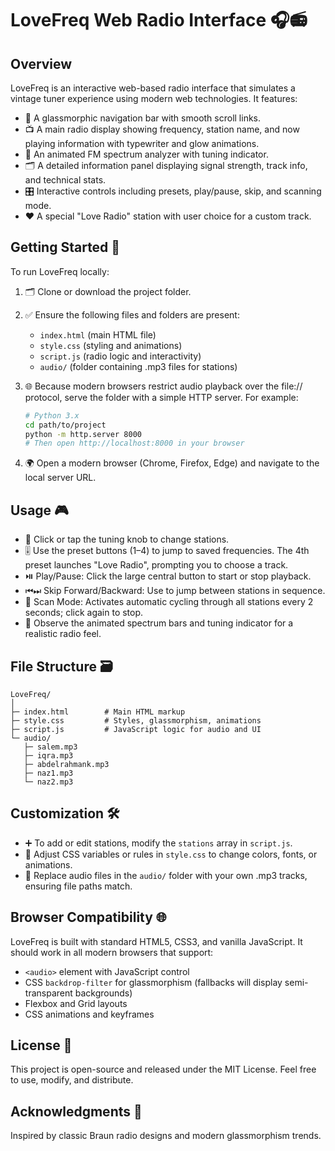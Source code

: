 # LoveFreq Web Radio Interface 🎧📻

## Overview
LoveFreq is an interactive web-based radio interface that simulates a vintage tuner experience using modern web technologies. It features:

- 🧊 A glassmorphic navigation bar with smooth scroll links.
- 📺 A main radio display showing frequency, station name, and now playing information with typewriter and glow animations.
- 📶 An animated FM spectrum analyzer with tuning indicator.
- 🗂️ A detailed information panel displaying signal strength, track info, and technical stats.
- 🎛️ Interactive controls including presets, play/pause, skip, and scanning mode.
- ❤️ A special "Love Radio" station with user choice for a custom track.

## Getting Started 🚀
To run LoveFreq locally:

1. 🗂️ Clone or download the project folder.
2. ✅ Ensure the following files and folders are present:
   - `index.html` (main HTML file)
   - `style.css` (styling and animations)
   - `script.js` (radio logic and interactivity)
   - `audio/` (folder containing .mp3 files for stations)
3. 🌐 Because modern browsers restrict audio playback over the file:// protocol, serve the folder with a simple HTTP server. For example:

   ```bash
   # Python 3.x
   cd path/to/project
   python -m http.server 8000
   # Then open http://localhost:8000 in your browser
   ```

4. 🌍 Open a modern browser (Chrome, Firefox, Edge) and navigate to the local server URL.

## Usage 🎮
- 🔘 Click or tap the tuning knob to change stations.
- 🎚️ Use the preset buttons (1–4) to jump to saved frequencies. The 4th preset launches "Love Radio", prompting you to choose a track.
- ⏯️ Play/Pause: Click the large central button to start or stop playback.
- ⏮⏭ Skip Forward/Backward: Use to jump between stations in sequence.
- 🔁 Scan Mode: Activates automatic cycling through all stations every 2 seconds; click again to stop.
- 🌈 Observe the animated spectrum bars and tuning indicator for a realistic radio feel.

## File Structure 🗃️

```
LoveFreq/
│
├─ index.html        # Main HTML markup
├─ style.css         # Styles, glassmorphism, animations
├─ script.js         # JavaScript logic for audio and UI
└─ audio/
   ├─ salem.mp3
   ├─ iqra.mp3
   ├─ abdelrahmank.mp3
   ├─ naz1.mp3
   └─ naz2.mp3
```

## Customization 🛠️
- ➕ To add or edit stations, modify the `stations` array in `script.js`.
- 🎨 Adjust CSS variables or rules in `style.css` to change colors, fonts, or animations.
- 🎵 Replace audio files in the `audio/` folder with your own .mp3 tracks, ensuring file paths match.

## Browser Compatibility 🌐
LoveFreq is built with standard HTML5, CSS3, and vanilla JavaScript. It should work in all modern browsers that support:

- `<audio>` element with JavaScript control
- CSS `backdrop-filter` for glassmorphism (fallbacks will display semi-transparent backgrounds)
- Flexbox and Grid layouts
- CSS animations and keyframes

## License 📄
This project is open-source and released under the MIT License. Feel free to use, modify, and distribute.

## Acknowledgments 🙏
Inspired by classic Braun radio designs and modern glassmorphism trends.
